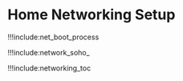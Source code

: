 # Home Networking Setup

!!!include:net_boot_process

!!!include:network_soho_

!!!include:networking_toc